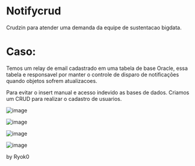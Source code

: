 # Notifycrud

Crudzin para atender uma demanda da equipe de sustentacao bigdata. 

# Caso: 
Temos um relay de email cadastrado em uma tabela de base Oracle, essa tabela e responsavel por manter o controle de disparo 
de notificações quando objetos sofrem atualizacoes. 

Para evitar o insert manual e acesso indevido as bases de dados. Criamos um CRUD para realizar o cadastro de usuarios. 

![image](https://user-images.githubusercontent.com/16235811/181764626-38873912-356a-4f9d-9ec4-db6eca20b26e.png)

![image](https://user-images.githubusercontent.com/16235811/181764946-d5ba0583-0e20-4873-89ce-f71a40e6f53b.png)

![image](https://user-images.githubusercontent.com/16235811/181764999-c3368028-c11c-4acb-8077-446e153508e2.png)

![image](https://user-images.githubusercontent.com/16235811/181765077-d2981a1a-4284-4b01-a898-42d2494d75aa.png)


by Ryok0
